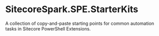 # SitecoreSpark.SPE.StarterKits
A collection of copy-and-paste starting points for common automation tasks in Sitecore PowerShell Extensions.
